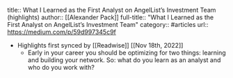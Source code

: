 title:: What I Learned as the First Analyst on AngelList’s Investment Team (highlights)
author:: [[Alexander Pack]]
full-title:: "What I Learned as the First Analyst on AngelList’s Investment Team"
category:: #articles
url:: https://medium.com/p/59d997345c9f

- Highlights first synced by [[Readwise]] [[Nov 18th, 2022]]
	- Early in your career you should be optimizing for two things: learning and building your network. So: what do you learn as an analyst and who do you work with?